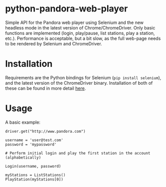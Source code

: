 # python-pandora-web-player
Simple API for the Pandora web player using Selenium and the new headless mode in the latest version of Chrome/ChromeDriver. Only basic functions are implemented (login, play/pause, list stations, play a station, etc.). Performance is acceptable, but a bit slow, as the full web-page needs to be rendered by Selenium and ChromeDriver.

# Installation

Requirements are the Python bindings for Selenium (`pip install selenium`), and the latest version of the ChromeDriver binary. Installation of both of these can be found in more detail [here](https://selenium-python.readthedocs.io/installation.html).

# Usage

A basic example:
 
```
driver.get("http://www.pandora.com")

username = 'user@test.com'
password = 'mypassword'

# Perform initial login and play the first station in the account (alphabetically)

Login(username, password)

myStations = ListStations()
PlayStation(myStations[0])

```
